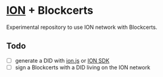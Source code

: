 # [ION](https://techcommunity.microsoft.com/t5/identity-standards-blog/ion-we-have-liftoff/ba-p/1441555) + Blockcerts

Experimental repository to use ION network with Blockcerts.

## Todo
-[ ] generate a DID with [ion.js](https://github.com/decentralized-identity/ion-tools) or [ION SDK](https://github.com/decentralized-identity/ion-sdk)
-[ ] sign a Blockcerts with a DID living on the ION network
